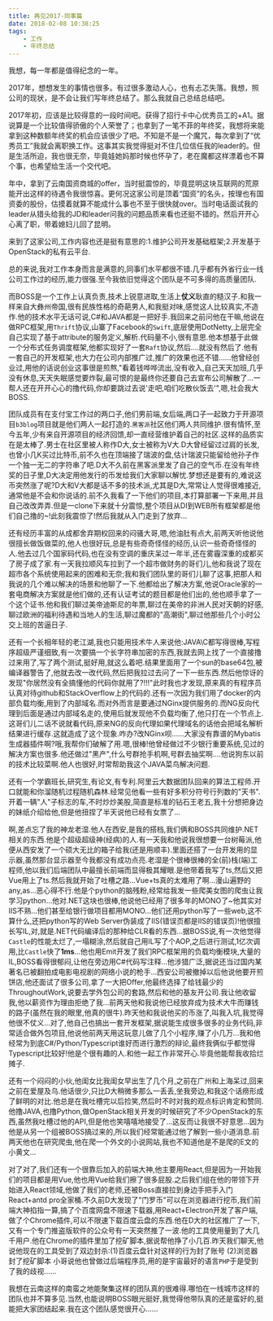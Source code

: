 ```yaml
---
title: 再见2017-同事篇
date: 2018-02-08 10:38:25
tags: 
    - 工作
    - 年终总结
---
```


我想，每一年都是值得纪念的一年。

2017年，想想发生的事情也很多。有过很多激动人心，也有忐忑失落。我想，照公司的现状，是不会让我们写年终总结了。那么我就自己总结总结吧。

2017年初，应该是比较得意的一段时间吧。获得了招行卡中心优秀员工的+A1。据说算是一个比较值得骄傲的个人荣誉了；也拿到了一笔不菲的年终奖，我想将来能拿到这种数额年终奖的机会应该很少了吧。不知是不是一个魔咒，每次拿到了“优秀员工”我就会离职换工作。这事其实我觉得挺对不住几位信任我的leader的。但是生活所迫，我也很无奈，毕竟娃她妈那时候也怀孕了，老在魔都这样漂着也不算个事，也希望给生活一个交代吧。

年中，拿到了云南国资商城的offer，当时挺震惊的，毕竟昆明这块互联网的荒原能开出这样的待遇令我很惊喜。更何况这家公司是顶着“国资”的名头，按理也有国资委的股份，估摸着就算不能成什么事也不至于很快就over。当时电话面试我的leader从猎头给我的JD和leader问我的问题品质来看也还挺不错的。然后开开心心离了职，带着媳妇儿回了昆明。

来到了这家公司,工作内容也还是挺有意思的:1.维护公司开发基础框架;2.开发基于OpenStack的私有云平台.

总的来说,我对工作本身而言是满意的,同事们水平都很不错.几乎都有外省行业一线公司工作过的经历,能力很强.至今我依旧觉得这个团队是不可多得的高质量团队.

而BOSS是一个工作上认真负责,技术上锐意进取,生活上**仗义**耿直的糙汉子.和我一样来自大彝州帝国,很有民族性格的奇葩男人,和我挺对味,感觉这人比较真实,不造作.他的技术水平无话可说,C#和JAVA都是一把好手.我回来之前问他在干嘛,他说在做RPC框架,用`Thrift`协议,山寨了Facebook的`Swift`,底层使用DotNetty,上层完全自己实现了基于attribute的服务定义,解析.代码量不小,很有意思.他本想基于此做一个分布式任务调度框架,他都实现好了一套`Raft`协议,然后....就没有然后了.他有一套自己的开发框架,也大力在公司内部推广过,推广的效果也还不错......他曾经创业过,用他的话说创业这事很是煎熬,"看着钱哗哗流出,没有收入,自己天天加班,几乎没有休息,天天失眠感觉要炸裂,最可恨的是最终你还要自己去宣布公司解散了...一帮人还在开开心心的撸代码,你却要跳过去说'走吧,咱们吃散伙饭去'",嗯,社会我大BOSS.

团队成员有在支付宝工作过的两口子,他们男前端,女后端,两口子一起致力于开源项目`b3blog`项目就是他们两人一起打造的.`黑客派`社区他们两人共同维护.很有情怀,至今五年,少有来自开源项目的经济回馈,却一直经营维护着自己的社区.这样的品质实在是太棒了.男士在社区里被人称作D大,女士被称为V大.D大曾经留过过肩的长发,也曾小几K买过比特币,前不久也在顶端接了瑞波的盘,估计瑞波只能留给他孙子作一个独一无二的字符串了吧.D大不久前在黑客派里发了自己的空气币.在没有年终奖的日子里,D大决定用他发行的币发给我们大家聊以解忧.梦想还是要有的,难说这币突然涨了呢?D大和V大都是话不多的技术派,尤其是D大,常常让人觉得很难接近,通常他是不会和你说话的.前不久我看了一下他们的项目,本打算部署一下来用,并且自己改改弄弄.但是一clone下来就十分震惊,整个项目从DI到WEB所有框架都是他们自己撸的~!此刻我震惊了!然后我就从入门走到了放弃...

还有经历丰富的从成都舍弃期权回来的闷骚大哥,嗯,他油肚有点大,前两天听他说他很擅长做饭做菜的,他人也很好玩,总是有些奇奇怪怪的经历,认识一些奇奇怪怪的人.他去过几个国家码代码,也在没有空调的重庆呆过一年半,还在雾霾深重的成都买了房子成了家.有一天我拉顺风车拉到了一个超市做财务的哥们儿,他和我说了现在超市各个系统使用起来的困难和无奈;我和我们团队里的哥们儿聊了这事,把那人和我说的几个难以解决的场景和他聊了一下.他都给出了解决方案,他说Oracle家的一套电商解决方案就是他们做的,还有认证考试的题目都是他们出的,他也顺手拿了一个这个证书.他和我们聊过美帝迪斯尼的年票,聊过在美帝的非洲人民对天朝的好感,聊过欧洲的福利待遇和当地人的生活,聊过魔都的"高潮街",聊过他那些几个小时公交上班的苦逼日子.

还有一个长相年轻的老江湖,我也只能用技术牛人来说他:JAVA\C都写得很棒,写程序超级严谨细致,有一次要搞一个长字符串加密的东西,我就去网上找了一个直接撸过来用了,写了两个测试,挺好用,就这么着吧.结果里面用了一个sun的base64包,被编译器警告了,他就去改一改代码,然后把我拉过去问了一下一些东西.然后他惊讶的发现"你居然没有全搞懂他的代码你就用了?!!!"此时我也才发现,原来真的有程序员认真对待github和StackOverflow上的代码的.还有一次因为我们用了docker的内部负载均衡,用到了内部域名.而对外而言是要通过NGinx提供服务的.而NG反向代理到后面是通过内部域名走的,使用后就发现他不负载均衡了,他只打在一个节点上.这哥们儿二话不说就看代码,原来NG的反向代理如果代理域名的话他会把域名解析结果进行缓存.这就造成了这个现象.咋办?改NGinx呗......大家没有靠谱的Mybatis生成器插件啊?哦,我帮你们破解了用.嗯,很棒!他曾经做过不少银行重要系统,见过的解决方案也很多.他还做过"黑产",什么号群抢手机啊,号群去抽奖啊....他说狗东以前的技术比较菜啊.他人也很好,时常帮助我这个JAVA菜鸟解决问题.

还有一个学霸班长,研究生,有论文,有专利.阿里云大数据团队回来的算法工程师.开口就能和你溜随机过程随机森林.经常见他看一些有好多积分符号行列数的"天书".开着一辆"人"子标志的车,不时炒炒美股,简直是标准的钻石王老五,我十分想把身边的妹纸介绍给他,但是他扭捏了半天说他已经有女票了...

啊,差点忘了我的神龙老湿.他人在西安,是我的搭档,我们俩和BOSS共同维护.NET相关的东西.他是个超级超级神(经病)的人.有一天我和他说我很想要一台树莓派,他便从西安发了一个硕大无比的箱子给我(还是用顺丰).里面还搭了一台开发用的显示器,虽然那台显示器至今我都没有成功点亮.老湿是个很棒很棒的全(前)栈(端)工程师,他以我们后端团队中最擅长前端而显得极其耀眼.是他带着我写了ts,然后又把Vue用上了ts.然后我就开始了吐槽之路...Vue+ts真的太难用了啊...漫山遍野的any,as...恶心得不行.他是个python的脑残粉,经常给我发一些爬美女图的爬虫让我学习python...他对.NET这块也很棒,他说他已经用了很多年的MONO了~他其实对IIS不熟...他们甚至给银行做项目都用MONO...他们还用python写了一些web,这不算什么,还把python写的Web Server伪装成了IIS(错误页都是IIS的错误页)!他很擅长写IL,对,就是.NET代码编译后的那种给CLR看的东西...据BOSS说,有一次他觉得`Castle`的性能太烂了,一塌糊涂,然后就自己用IL写了个AOP,之后进行测试,1亿次调用,比`Castle`快了**1ms**...他也用Emit开发了我们RPC框架用的负载均衡模块,大量的IL,BOSS看得很郁闷,让他在旁边用C#代码写注释...他涉猎广泛,据说还当过国内某著名已被翻拍成电影电视剧的网络小说的枪手...西安公司被撤掉以后他说他要开煎饼店,他还面试了很多公司,拿了一大把Offer,他最终选择了给钱最少的ThroughoutWork,说要去学外包公司的套路,然后和他的基友开公司.我让他收留我,他以薪资作为理由拒绝了我...前两天他和我说他已经放弃成为技术大牛而赚钱的路子(虽然在我的眼里,他真的很牛).昨天他和我说他买的币涨了,叫我入坑,我觉得他很不仗义...对了,他自己也搞出一套开发框架,据说能生成很多很多的业务代码,非常适合做外包项目,他说他前两天用这玩意儿做了几个小程序,赚了小几万...我和他经常为到底C#/Python/Typescript谁好而进行激烈的辩论,最终我俩似乎都觉得Typescript比较好!他是个很有趣的人.和他一起工作非常开心.毕竟他能帮我收拾烂摊子.

还有一个闷闷的小伙,他闺女比我闺女早出生了几个月,之前在广州和上海呆过,回来之前在爱屋及乌.他话很少,只比D大稍微多那么一丢丢,坐我旁边,和我这个话痨形成了鲜明的对比.他总是在我吐槽完以后捡笑,然后时不时对我的观点标识肯定和赞同.他撸JAVA,也撸Python,做OpenStack相关开发的时候研究了不少OpenStack的东西,虽然我吐槽过他的API,但是他也笑嘻嘻地接受了...这反而让我很不好意思...因为他是从另一个组被BOSS搞过来的,所以我们经常能通过他了解到一些小道消息.前两天他也在研究爬虫,他在爬一个外文的小说网站,我也不知道他是不是爬的E文的小黄文...

对了对了,我们还有一个很靠后加入的前端大神,他主要用React,但是因为一开始我们的项目都是用Vue,他也用Vue给我们擦了很多屁股.之后我们组在他的带领下开始进入React领域,他做了我们的老师,还被Boss直接拉到身边手把手入门React+antd pro全家桶.不久前D大发现了"门罗币"可以在浏览器进行挖币,我们前端大神掐指一算,搞了个百度网盘不限速下载器,用React+Electron开发了客户端,做了个Chrome插件,可以不限速下载百度云盘的东西.他在D大的社区推广了一下,又有一个专门推盗版软件的公众号有一天突然推了一波.他的工具使用量到了大几千用户.他在Chrome的插件里加了挖矿脚本,据说帮他挣了小几百.昨天我们聊天,他说他现在的工具受到了双边封杀:(1)百度云盘针对这样的行为封了账号 (2)浏览器封了挖矿脚本 小哥说他也曾做过后端程序员,用的是宇宙最好的语言`PHP`于是受到了我的歧视......

我想在云南这样的南蛮之地能聚集这样的团队真的很难得.哪怕在一线城市这样的团队也并不算多见.当然,也能说明BOSS眼光挺好,我觉得他带队真的还是蛮好的,挺能把大家团结起来.我在这个团队感觉很开心......